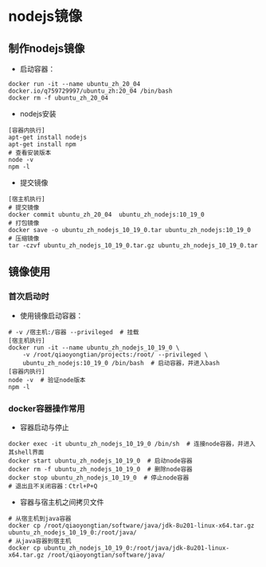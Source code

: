 # nodejs镜像

## 制作nodejs镜像

- 启动容器：

~~~shell
docker run -it --name ubuntu_zh_20_04 docker.io/q759729997/ubuntu_zh:20_04 /bin/bash
docker rm -f ubuntu_zh_20_04
~~~

- nodejs安装

~~~shell
[容器内执行]
apt-get install nodejs
apt-get install npm
# 查看安装版本
node -v
npm -l
~~~

- 提交镜像

~~~shell
[宿主机执行]
# 提交镜像
docker commit ubuntu_zh_20_04  ubuntu_zh_nodejs:10_19_0
# 打包镜像
docker save -o ubuntu_zh_nodejs_10_19_0.tar ubuntu_zh_nodejs:10_19_0
# 压缩镜像
tar -czvf ubuntu_zh_nodejs_10_19_0.tar.gz ubuntu_zh_nodejs_10_19_0.tar
~~~

## 镜像使用

### 首次启动时

- 使用镜像启动容器：

~~~shell
# -v /宿主机:/容器 --privileged  # 挂载
[宿主机执行]
docker run -it --name ubuntu_zh_nodejs_10_19_0 \
    -v /root/qiaoyongtian/projects:/root/ --privileged \
    ubuntu_zh_nodejs:10_19_0 /bin/bash  # 启动容器，并进入bash
[容器内执行]
node -v  # 验证node版本
npm -l
~~~

### docker容器操作常用

- 容器启动与停止

~~~shell
docker exec -it ubuntu_zh_nodejs_10_19_0 /bin/sh  # 连接node容器，并进入其shell界面
docker start ubuntu_zh_nodejs_10_19_0  # 启动node容器
docker rm -f ubuntu_zh_nodejs_10_19_0  # 删除node容器
docker stop ubuntu_zh_nodejs_10_19_0  # 停止node容器
# 退出且不关闭容器：Ctrl+P+Q
~~~

- 容器与宿主机之间拷贝文件

~~~shell
# 从宿主机到java容器
docker cp /root/qiaoyongtian/software/java/jdk-8u201-linux-x64.tar.gz ubuntu_zh_nodejs_10_19_0:/root/java/
# 从java容器到宿主机
docker cp ubuntu_zh_nodejs_10_19_0:/root/java/jdk-8u201-linux-x64.tar.gz /root/qiaoyongtian/software/java/
~~~
